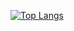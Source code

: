 [![Top Langs](https://github-readme-stats.vercel.app/api/top-langs/?username=anuraghazra)](https://github.com/Phildor21/github-readme-stats)
